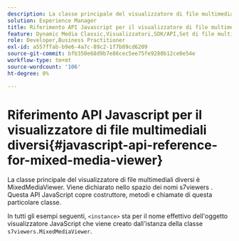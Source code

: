 ```yaml
---
description: La classe principale del visualizzatore di file multimediali diversi è MixedMediaViewer. Viene dichiarato nello spazio dei nomi s7viewers . Questa API JavaScript copre costruttore, metodi e chiamate di questa particolare classe.
solution: Experience Manager
title: Riferimento API Javascript per il visualizzatore di file multimediali diversi
feature: Dynamic Media Classic,Visualizzatori,SDK/API,Set di file multimediali diversi
role: Developer,Business Practitioner
exl-id: a557ffab-b9e6-4a7c-89c2-1f7b89cd6209
source-git-commit: bfb350e68d9b7e86cec5ee75fe9280b12ce0e54e
workflow-type: tm+mt
source-wordcount: '106'
ht-degree: 0%

---
```


# Riferimento API Javascript per il visualizzatore di file multimediali diversi{#javascript-api-reference-for-mixed-media-viewer}

La classe principale del visualizzatore di file multimediali diversi è MixedMediaViewer. Viene dichiarato nello spazio dei nomi s7viewers . Questa API JavaScript copre costruttore, metodi e chiamate di questa particolare classe.

In tutti gli esempi seguenti, `<instance>` sta per il nome effettivo dell&#39;oggetto visualizzatore JavaScript che viene creato dall&#39;istanza della classe `s7viewers.MixedMediaViewer`.
